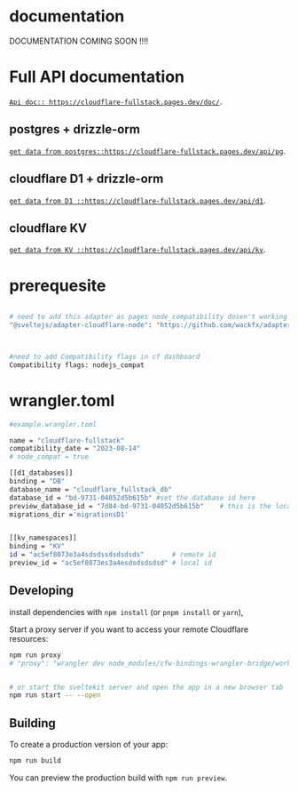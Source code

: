 # documentation

DOCUMENTATION COMING SOON !!!!


# Full API documentation

 [`Api doc:: https://cloudflare-fullstack.pages.dev/doc/`](https://cloudflare-fullstack.pages.dev/doc/).

 

## postgres + drizzle-orm
[`get data from postgres::https://cloudflare-fullstack.pages.dev/api/pg`](https://cloudflare-fullstack.pages.dev/api/pg).

## cloudflare D1 + drizzle-orm
[`get data from D1 ::https://cloudflare-fullstack.pages.dev/api/d1`](https://cloudflare-fullstack.pages.dev/api/d1).

## cloudflare KV 
[`get data from KV ::https://cloudflare-fullstack.pages.dev/api/kv`](https://cloudflare-fullstack.pages.dev/api/kv).


# prerequesite

```bash

# need to add this adapter as pages node_compatibility dosen't working as expected
"@sveltejs/adapter-cloudflare-node": "https://github.com/wackfx/adapter-cloudflare-node",		



#need to add Compatibility flags in cf dashboard
Compatibility flags: nodejs_compat

```

# wrangler.toml 

```bash
#example.wrangler.toml

name = "cloudflare-fullstack"
compatibility_date = "2023-08-14"
# node_compat = true

[[d1_databases]]
binding = "DB"
database_name = "cloudflare_fullstack_db"
database_id = "bd-9731-04052d5b615b" #set the database id here
preview_database_id = "7d84-bd-9731-04052d5b615b"    # this is the local db 
migrations_dir ='migrationsD1'


[[kv_namespaces]]
binding = "KV"
id = "ac5ef8073e3a4sdsdssdsdsdsds"       # remote id
preview_id = "ac5ef8073es3a4esdsdsdsdsd" # local id


```


## Developing

install dependencies with `npm install` (or `pnpm install` or `yarn`),

Start a proxy server if you want to access your remote Cloudflare resources:

```bash
npm run proxy
# "proxy": "wrangler dev node_modules/cfw-bindings-wrangler-bridge/worker.js --remote"


# or start the sveltekit server and open the app in a new browser tab
npm run start -- --open
```

## Building

To create a production version of your app:

```bash
npm run build
```

You can preview the production build with `npm run preview`.

